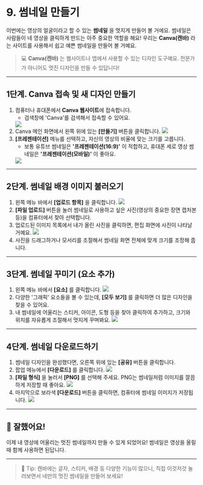 # 9. 썸네일 만들기

이번에는 영상의 얼굴이라고 할 수 있는 **썸네일** 을 멋지게 만들어 볼 거에요. 썸네일은 사람들이 네 영상을 클릭하게 만드는 아주 중요한 역할을 해요! 우리는 **Canva(캔바)** 라는 사이트를 사용해서 쉽고 예쁜 썸네일을 만들어 볼 거예요.

> 💻 **Canva(캔바)** 는 웹사이트나 앱에서 사용할 수 있는 디자인 도구예요. 전문가가 아니어도 멋진 디자인을 만들 수 있답니다!

---

## 1단계. Canva 접속 및 새 디자인 만들기

1.  컴퓨터나 휴대폰에서 **Canva 웹사이트**에 접속합니다.
    * 검색창에 'Canva'를 검색해서 접속할 수 있어요.
    <img src="src/09/canva_search.png" />
2.  Canva 메인 화면에서 왼쪽 위에 있는 **[만들기]** 버튼을 클릭합니다.
    <img src="src/09/create_new_design_button.png" />
3.  **[프레젠테이션]** 메뉴를 선택하고, 자신의 영상의 비율에 맞는 크기를 고릅니다.
    * 보통 유튜브 썸네일은 **'프레젠테이션(16:9)'** 이 적합하고, 휴대폰 세로 영상 썸네일은 **'프레젠테이션(모바일)'** 이 좋아요.
    <img src="src/09/select_presentation_type.png" />

---

## 2단계. 썸네일 배경 이미지 불러오기

1.  왼쪽 메뉴 바에서 **[업로드 항목]** 을 클릭합니다.
    <img src="src/09/upload_menu.png" />
2.  **[파일 업로드]** 버튼을 눌러 썸네일로 사용하고 싶은 사진(영상의 중요한 장면 캡처본 등)을 컴퓨터에서 찾아 선택합니다.
3.  업로드된 이미지 목록에서 내가 올린 사진을 클릭하면, 편집 화면에 사진이 나타날 거예요.
    <img src="src/09/upload_and_add_image.png" />
4.  사진을 드래그하거나 모서리를 조절해서 썸네일 화면 전체에 맞게 크기를 조정해 줍니다.

---

## 3단계. 썸네일 꾸미기 (요소 추가)

1.  왼쪽 메뉴 바에서 **[요소]** 를 클릭합니다.
    <img src="src/09/elements_menu.png" />
2.  다양한 '그래픽' 요소들을 볼 수 있는데, **[모두 보기]** 를 클릭하면 더 많은 디자인을 찾을 수 있어요.
3.  내 썸네일에 어울리는 스티커, 아이콘, 도형 등을 찾아 클릭하여 추가하고, 크기와 위치를 자유롭게 조절해서 멋지게 꾸며봐요.
    <img src="src/09/add_graphic_element.png" />

---

## 4단계. 썸네일 다운로드하기

1.  썸네일 디자인을 완성했다면, 오른쪽 위에 있는 **[공유]** 버튼을 클릭합니다.
2.  팝업 메뉴에서 **[다운로드]** 를 클릭합니다.
    <img src="src/09/share_button.png" />
3.  **[파일 형식]** 을 눌러서 **[PNG]** 를 선택해 주세요. PNG는 썸네일처럼 이미지를 깔끔하게 저장할 때 좋아요.
    <img src="src/09/select_png_format.png" />
4.  마지막으로 보라색 **[다운로드]** 버튼을 클릭하면, 컴퓨터에 썸네일 이미지가 저장됩니다.
    <img src="src/09/download_button.png" />

---

## 🎉 잘했어요!

이제 내 영상에 어울리는 멋진 썸네일까지 만들 수 있게 되었어요! 썸네일은 영상을 올릴 때 함께 사용하면 된답니다.

---

> 📌 Tip: 캔바에는 글자, 스티커, 배경 등 다양한 기능이 많으니, 직접 이것저것 눌러보면서 네만의 멋진 썸네일을 만들어 보세요!